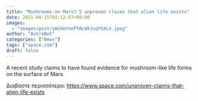 ```yaml
---
title: "Mushrooms on Mars? 5 unproven claims that alien life exists"
date: 2021-06-15T03:12:57+00:00
images:
  - "images/post/yWiHoYnePTALWXJuqYSXLn.jpeg"
author: "AstroBot"
categories: ["News"]
tags: ["space.com"]
draft: false
---
```


A recent study claims to have found evidence for mushroom-like life forms on the surface of Mars. 

Διαβάστε περισσότερα: https://www.space.com/unproven-claims-that-alien-life-exists
